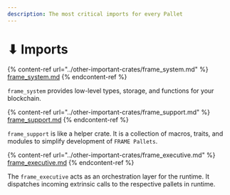 ```yaml
---
description: The most critical imports for every Pallet
---
```


# ⬇ Imports

{% content-ref url="../other-important-crates/frame_system.md" %}
[frame\_system.md](../other-important-crates/frame\_system.md)
{% endcontent-ref %}

`frame_system` provides low-level types, storage, and functions for your blockchain.

{% content-ref url="../other-important-crates/frame_support.md" %}
[frame\_support.md](../other-important-crates/frame\_support.md)
{% endcontent-ref %}

`frame_support` is like a helper crate. It is a collection of macros, traits, and modules to simplify development of `FRAME Pallets`.

{% content-ref url="../other-important-crates/frame_executive.md" %}
[frame\_executive.md](../other-important-crates/frame\_executive.md)
{% endcontent-ref %}

The `frame_executive` acts as an orchestration layer for the runtime. It dispatches incoming extrinsic calls to the respective pallets in runtime.
